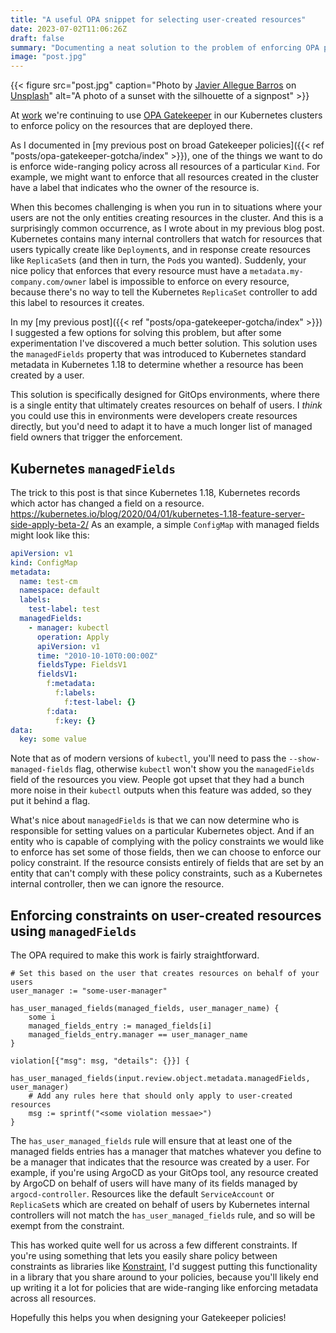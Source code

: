 ```yaml
---
title: "A useful OPA snippet for selecting user-created resources"
date: 2023-07-02T11:06:26Z
draft: false
summary: "Documenting a neat solution to the problem of enforcing OPA policies against resources, but only when they have been created by a user (as opposed to those created by an internal Kubernetes controller)"
image: "post.jpg"
---
```


{{< figure src="post.jpg" caption="Photo by [Javier Allegue Barros](https://unsplash.com/@soymeraki) on [Unsplash](https://unsplash.com/photos/C7B-ExXpOIEnt)" alt="A photo of a sunset with the silhouette of a signpost" >}}

At [work](https://www.seek.com.au/work-for-seek/) we're continuing to use [OPA Gatekeeper](https://open-policy-agent.github.io/gatekeeper/website/docs/)
in our Kubernetes clusters to enforce policy on the resources that are deployed there.

As I documented in [my previous post on broad Gatekeeper policies]({{< ref "posts/opa-gatekeeper-gotcha/index" >}}),
one of the things we want to do is enforce wide-ranging policy across all resources of a particular `Kind`.
For example, we might want to enforce that all resources created in the cluster have a label that indicates who the
owner of the resource is.

When this becomes challenging is when you run in to situations where your users are not the only entities creating
resources in the cluster.
And this is a surprisingly common occurrence, as I wrote about in my previous blog post.
Kubernetes contains many internal controllers that watch for resources that users typically create like `Deployment`s,
and in response create resources like `ReplicaSet`s (and then in turn, the `Pod`s you wanted).
Suddenly, your nice policy that enforces that every resource must have a `metadata.my-company.com/owner` label is 
impossible to enforce on every resource, because there's no way to tell the Kubernetes `ReplicaSet` controller to 
add this label to resources it creates.

In my [my previous post]({{< ref "posts/opa-gatekeeper-gotcha/index" >}}) I suggested a few options for solving this
problem, but after some experimentation I've discovered a much better solution.
This solution uses the `managedFields` property that was introduced to Kubernetes standard metadata in Kubernetes
1.18 to determine whether a resource has been created by a user.

This solution is specifically designed for GitOps environments, where there is a single entity that ultimately 
creates resources on behalf of users.
I _think_ you could use this in environments were developers create resources directly, but you'd need to adapt it 
to have a much longer list of managed field owners that trigger the enforcement.

## Kubernetes `managedFields`

The trick to this post is that since Kubernetes 1.18, Kubernetes records which actor has changed a field on a resource.
https://kubernetes.io/blog/2020/04/01/kubernetes-1.18-feature-server-side-apply-beta-2/
As an example, a simple `ConfigMap` with managed fields might look like this:

```yaml
apiVersion: v1
kind: ConfigMap
metadata:
  name: test-cm
  namespace: default
  labels:
    test-label: test
  managedFields:
    - manager: kubectl
      operation: Apply
      apiVersion: v1
      time: "2010-10-10T0:00:00Z"
      fieldsType: FieldsV1
      fieldsV1:
        f:metadata:
          f:labels:
            f:test-label: {}
        f:data:
          f:key: {}
data:
  key: some value
```

Note that as of modern versions of `kubectl`, you'll need to pass the `--show-managed-fields` flag, otherwise `kubectl`
won't show you the `managedFields` field of the resources you view.
People got upset that they had a bunch more noise in their `kubectl` outputs when this feature was added, so they put
it behind a flag.

What's nice about `managedFields` is that we can now determine who is responsible for setting values on a particular
Kubernetes object.
And if an entity who is capable of complying with the policy constraints we would like to enforce has set some of 
those fields, then we can choose to enforce our policy constraint.
If the resource consists entirely of fields that are set by an entity that can't comply with these policy 
constraints, such as a Kubernetes internal controller, then we can ignore the resource.

## Enforcing constraints on user-created resources using `managedFields`

The OPA required to make this work is fairly straightforward.

```rego
# Set this based on the user that creates resources on behalf of your users
user_manager := "some-user-manager"

has_user_managed_fields(managed_fields, user_manager_name) {
	some i
	managed_fields_entry := managed_fields[i]
	managed_fields_entry.manager == user_manager_name
}

violation[{"msg": msg, "details": {}}] {
	has_user_managed_fields(input.review.object.metadata.managedFields, user_manager)
	# Add any rules here that should only apply to user-created resources
	msg := sprintf("<some violation messae>")
}
```

The `has_user_managed_fields` rule will ensure that at least one of the managed fields entries has a manager that 
matches whatever you define to be a manager that indicates that the resource was created by a user.
For example, if you're using ArgoCD as your GitOps tool, any resource created by ArgoCD on behalf of users will have 
many of its fields managed by `argocd-controller`.
Resources like the default `ServiceAccount` or `ReplicaSet`s which are created on behalf of users by Kubernetes 
internal controllers will not match the `has_user_managed_fields` rule, and so will be exempt from the constraint.

This has worked quite well for us across a few different constraints.
If you're using something that lets you easily share policy between constraints as libraries like
[Konstraint](https://github.com/plexsystems/konstraint), I'd suggest putting this functionality in a library that 
you share around to your policies, because you'll likely end up writing it a lot for policies that are wide-ranging 
like enforcing metadata across all resources.

Hopefully this helps you when designing your Gatekeeper policies!
